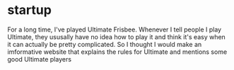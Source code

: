 # startup

  For a long time, I've played Ultimate Frisbee. Whenever I tell people I play Ultimate, they ususally have no idea how to play it and think it's easy when it can actually be pretty complicated. So I thought I would make an imformative website that explains the rules for Ultimate and mentions some good Ultimate players
